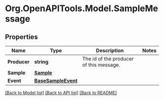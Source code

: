 
# Org.OpenAPITools.Model.SampleMessage

## Properties

Name | Type | Description | Notes
------------ | ------------- | ------------- | -------------
**Producer** | **string** | The id of the producer of this message. | 
**Sample** | [**Sample**](Sample.md) |  | 
**Event** | [**BaseSampleEvent**](BaseSampleEvent.md) |  | 

[[Back to Model list]](../README.md#documentation-for-models)
[[Back to API list]](../README.md#documentation-for-api-endpoints)
[[Back to README]](../README.md)

